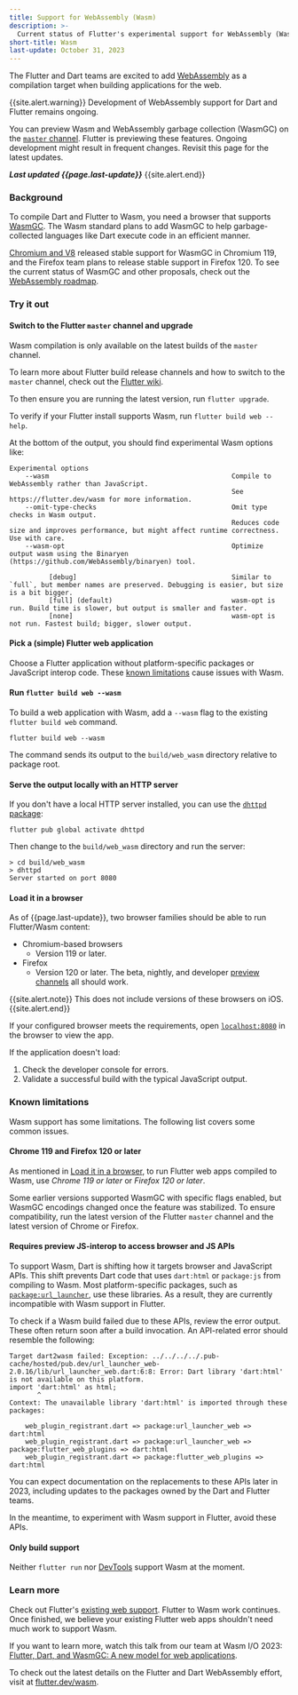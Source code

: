 ```yaml
---
title: Support for WebAssembly (Wasm)
description: >-
  Current status of Flutter's experimental support for WebAssembly (Wasm).
short-title: Wasm
last-update: October 31, 2023
---
```


The Flutter and Dart teams are excited to add
[WebAssembly](https://webassembly.org/) as a compilation target when building
applications for the web.

{{site.alert.warning}}
  Development of WebAssembly support for Dart and Flutter remains ongoing.
  
  You can preview Wasm and WebAssembly garbage collection (WasmGC)
  on the [`master` channel][].
  Flutter is previewing these features.
  Ongoing development might result in frequent changes.
  Revisit this page for the latest updates.
  
  **_Last updated {{page.last-update}}_**
{{site.alert.end}}

[`master` channel]: https://github.com/flutter/flutter/wiki/flutter-build-release-channels#master

### Background

To compile Dart and Flutter to Wasm, you need
a browser that supports [WasmGC][].
The Wasm standard plans to add WasmGC to help garbage-collected languages
like Dart execute code in an efficient manner.

[Chromium and V8][] released stable support for WasmGC in Chromium 119,
and the Firefox team plans to release stable support in Firefox 120.
To see the current status of WasmGC and other proposals,
check out the [WebAssembly roadmap][].

[WasmGC]: https://github.com/WebAssembly/gc/tree/main/proposals/gc
[Chromium and V8]: https://chromestatus.com/feature/6062715726462976
[WebAssembly roadmap]: https://webassembly.org/roadmap/

### Try it out

#### Switch to the Flutter `master` channel and upgrade

Wasm compilation is only available on the latest builds of the `master` channel.

To learn more about Flutter build release channels and how to switch to
the `master` channel, check out the
[Flutter wiki](https://github.com/flutter/flutter/wiki/Flutter-build-release-channels).

To then ensure you are running the latest version,
run `flutter upgrade`.

To verify if your Flutter install supports Wasm,
run `flutter build web --help`.

At the bottom of the output, you should find experimental Wasm options like:

```console
Experimental options
    --wasm                                              Compile to WebAssembly rather than JavaScript.
                                                        See https://flutter.dev/wasm for more information.
    --omit-type-checks                                  Omit type checks in Wasm output.
                                                        Reduces code size and improves performance, but might affect runtime correctness. Use with care.
    --wasm-opt                                          Optimize output wasm using the Binaryen (https://github.com/WebAssembly/binaryen) tool.

          [debug]                                       Similar to `full`, but member names are preserved. Debugging is easier, but size is a bit bigger.
          [full] (default)                              wasm-opt is run. Build time is slower, but output is smaller and faster.
          [none]                                        wasm-opt is not run. Fastest build; bigger, slower output.
```

#### Pick a (simple) Flutter web application

Choose a Flutter application without platform-specific packages or
JavaScript interop code.
These [known limitations](#known-limitations) cause issues with Wasm.

#### Run `flutter build web --wasm`

To build a web application with Wasm, add a `--wasm` flag to the existing
`flutter build web` command.

```console
flutter build web --wasm
```

The command sends its output to the `build/web_wasm` directory relative to
package root.

#### Serve the output locally with an HTTP server

If you don't have a local HTTP server installed, you can use the
[`dhttpd` package](https://pub.dev/packages/dhttpd):

```terminal
flutter pub global activate dhttpd
```

Then change to the `build/web_wasm` directory
and run the server:

```terminal
> cd build/web_wasm
> dhttpd
Server started on port 8080
```

#### Load it in a browser

As of {{page.last-update}},
two browser families should be able to run
Flutter/Wasm content:

- Chromium-based browsers
  - Version 119 or later.
- Firefox
  - Version 120 or later.
    The beta, nightly, and developer [preview channels][ff-preview]
    all should work.

{{site.alert.note}}
  This does not include versions of these browsers on iOS.
{{site.alert.end}}

If your configured browser meets the requirements, open
[`localhost:8080`](http://localhost:8080) in the browser to view the app.

If the application doesn't load:

1. Check the developer console for errors.
1. Validate a successful build with the typical JavaScript output.

[ff-preview]: https://www.mozilla.org/en-US/firefox/channel/desktop/

### Known limitations

Wasm support has some limitations.
The following list covers some common issues.

#### Chrome 119 and Firefox 120 or later

As mentioned in [Load it in a browser](#load-it-in-a-browser), 
to run Flutter web apps compiled to Wasm, 
use _Chrome 119 or later_ or _Firefox 120 or later_.

Some earlier versions supported WasmGC with specific flags enabled,
but WasmGC encodings changed once the feature was stabilized.
To ensure compatibility, run the latest version of the Flutter `master` channel
and the latest version of Chrome or Firefox.

#### Requires preview JS-interop to access browser and JS APIs

To support Wasm, Dart is shifting how it targets browser and JavaScript APIs.
This shift prevents Dart code that uses `dart:html` or `package:js` from
compiling to Wasm.
Most platform-specific packages, such as [`package:url_launcher`][],
use these libraries.
As a result, they are currently incompatible with Wasm support in Flutter.

To check if a Wasm build failed due to these APIs, review the error output.
These often return soon after a build invocation.
An API-related error should resemble the following:

```console
Target dart2wasm failed: Exception: ../../../../.pub-cache/hosted/pub.dev/url_launcher_web-2.0.16/lib/url_launcher_web.dart:6:8: Error: Dart library 'dart:html' is not available on this platform.
import 'dart:html' as html;
       ^
Context: The unavailable library 'dart:html' is imported through these packages:

    web_plugin_registrant.dart => package:url_launcher_web => dart:html
    web_plugin_registrant.dart => package:url_launcher_web => package:flutter_web_plugins => dart:html
    web_plugin_registrant.dart => package:flutter_web_plugins => dart:html
```

You can expect documentation on the replacements to these APIs later in 2023,
including updates to the packages owned by the Dart and Flutter teams.

In the meantime, to experiment with Wasm support in Flutter, avoid these APIs.

[`package:url_launcher`]: {{site.pub-pkg}}/url_launcher

#### Only build support

Neither `flutter run` nor [DevTools]({{site.url}}/tools/devtools) support
Wasm at the moment.

### Learn more

Check out Flutter's
[existing web support]({{site.main-url}}/multi-platform/web).
Flutter to Wasm work continues.
Once finished, we believe your existing Flutter web apps
shouldn't need much work to support Wasm.

If you want to learn more, watch this talk from our team at Wasm I/O 2023:
[Flutter, Dart, and WasmGC: A new model for web applications](https://youtu.be/Nkjc9r0WDNo).

To check out the latest details on the Flutter and Dart WebAssembly effort,
visit at [flutter.dev/wasm]({{site.main-url}}/wasm).
